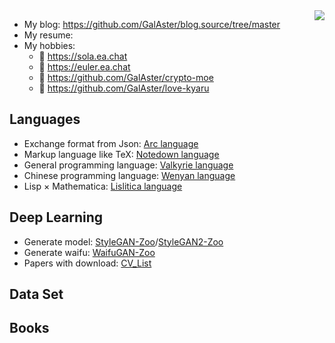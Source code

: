 <img align="right" src="https://github-readme-stats.vercel.app/api/top-langs/?username=galaster&hide=HTML" />


- My blog: https://github.com/GalAster/blog.source/tree/master
- My resume: 
- My hobbies:
  - 🎼 https://sola.ea.chat
  - 🚀 https://euler.ea.chat
  - 🔮 https://github.com/GalAster/crypto-moe
  - 🎀 https://github.com/GalAster/love-kyaru

## Languages

- Exchange format from Json: [Arc language](https://arc-lang.netlify.app)
- Markup language like TeX: [Notedown language](https://notedown-language.netlify.app/cn/basic)
- General programming language: [Valkyrie language](https://valkyrie-language.netlify.app/cn/basic/#literal)
- Chinese programming language: [Wenyan language](https://wenyan.netlify.app/basic)
- Lisp × Mathematica: [Lislitica language](https://github.com/nyar-lang/Lislitica)

## Deep Learning

- Generate model: [StyleGAN-Zoo](https://github.com/GalAster/StyleGAN-Zoo)/[StyleGAN2-Zoo]()
- Generate waifu: [WaifuGAN-Zoo]()
- Papers with download: [CV_List](https://github.com/GalAster/CV_List)

## Data Set


## Books




